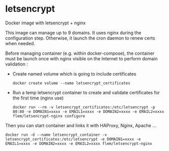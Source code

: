 # letsencrypt

Docker image with letsencrypt + nginx

This image can manage up to 9 domains.
It uses nginx during the configuration step.
Otherwise, it launch the cron daemon to renew certs when needed.

Before managing container (e.g. within docker-compose), the container must be launch once with nginx visible on the Internet to perform domain validation :

  * Create named volume which is going to include certificates

	`docker create volume --name letsencrypt_certificates`

  * Run a temp letsencrypt container to create and validate certificates for the first time (nginx use)

    `docker run --rm -v letsencrypt_certificates:/etc/letsencrypt -p 80:80 -e DOMAIN1=xxxx -e EMAIL1=xxxx -e DOMAIN2=xxxx -e EMAIL2=xxxx flem/letsencrypt-nginx configure`

Then you can start container and links it with HAProxy, Nginx, Apache ...

`docker run -d --name letsencrypt_container -v letsencrypt_certificates:/etc/letsencrypt -e DOMAIN1=xxxx -e EMAIL1=xxxx -e DOMAIN2=xxxx -e EMAIL2=xxxx flem/letsencrypt-nginx`


